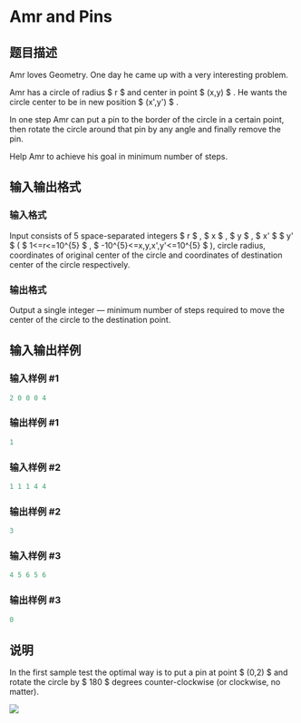 # Amr and Pins

## 题目描述

Amr loves Geometry. One day he came up with a very interesting problem.

Amr has a circle of radius $ r $ and center in point $ (x,y) $ . He wants the circle center to be in new position $ (x',y') $ .

In one step Amr can put a pin to the border of the circle in a certain point, then rotate the circle around that pin by any angle and finally remove the pin.

Help Amr to achieve his goal in minimum number of steps.

## 输入输出格式

### 输入格式

Input consists of 5 space-separated integers $ r $ , $ x $ , $ y $ , $ x' $ $ y' $ ( $ 1<=r<=10^{5} $ , $ -10^{5}<=x,y,x',y'<=10^{5} $ ), circle radius, coordinates of original center of the circle and coordinates of destination center of the circle respectively.

### 输出格式

Output a single integer — minimum number of steps required to move the center of the circle to the destination point.

## 输入输出样例

### 输入样例 #1

```cpp
2 0 0 0 4

```
### 输出样例 #1

```cpp
1

```
### 输入样例 #2

```cpp
1 1 1 4 4

```
### 输出样例 #2

```cpp
3

```
### 输入样例 #3

```cpp
4 5 6 5 6

```
### 输出样例 #3

```cpp
0

```
## 说明

In the first sample test the optimal way is to put a pin at point $ (0,2) $ and rotate the circle by $ 180 $ degrees counter-clockwise (or clockwise, no matter).

![](https://cdn.luogu.com.cn/upload/vjudge_pic/CF507B/a26ac87b2d0412fb38dc1bc7b7b71315dcd60080.png)

